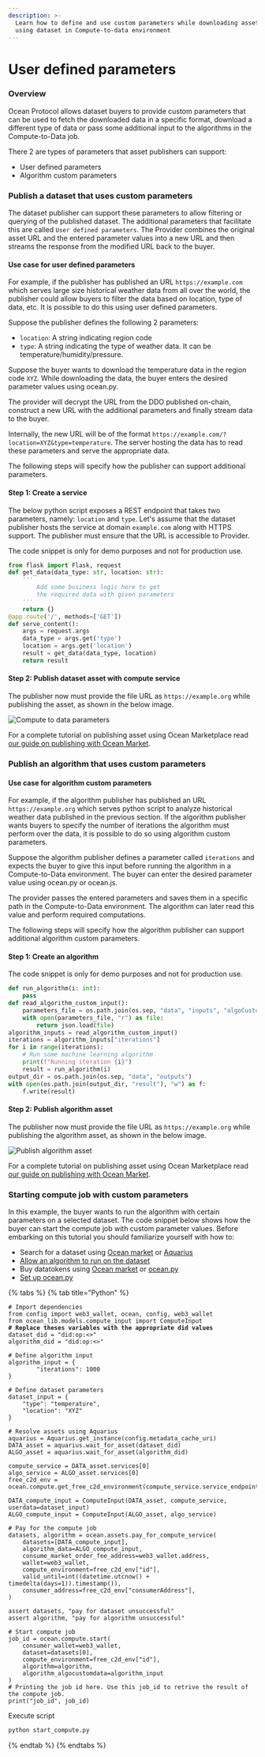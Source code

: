 ```yaml
---
description: >-
  Learn how to define and use custom parameters while downloading assets or
  using dataset in Compute-to-data environment
---
```


# User defined parameters

### Overview

Ocean Protocol allows dataset buyers to provide custom parameters that can be used to fetch the downloaded data in a specific format, download a different type of data or pass some additional input to the algorithms in the Compute-to-Data job.

There 2 are types of parameters that asset publishers can support:

- User defined parameters
- Algorithm custom parameters

### Publish a dataset that uses custom parameters

The dataset publisher can support these parameters to allow filtering or querying of the published dataset. The additional parameters that facilitate this are called `User defined parameters`. The Provider combines the original asset URL and the entered parameter values into a new URL and then streams the response from the modified URL back to the buyer.

#### Use case for user defined parameters

For example, if the publisher has published an URL `https://example.com` which serves large size historical weather data from all over the world, the publisher could allow buyers to filter the data based on location, type of data, etc. It is possible to do this using user defined parameters.

Suppose the publisher defines the following 2 parameters:

- `location`: A string indicating region code
- `type`: A string indicating the type of weather data. It can be temperature/humidity/pressure.

Suppose the buyer wants to download the temperature data in the region code `XYZ`. While downloading the data, the buyer enters the desired parameter values using ocean.py.

The provider will decrypt the URL from the DDO published on-chain, construct a new URL with the additional parameters and finally stream data to the buyer.

Internally, the new URL will be of the format `https://example.com/?location=XYZ&type=temperature`. The server hosting the data has to read these parameters and serve the appropriate data.

The following steps will specify how the publisher can support additional parameters.

#### Step 1: Create a service

The below python script exposes a REST endpoint that takes two parameters, namely: `location` and `type`. Let's assume that the dataset publisher hosts the service at domain `example.com` along with HTTPS support. The publisher must ensure that the URL is accessible to Provider.

The code snippet is only for demo purposes and not for production use.

```python
from flask import Flask, request
def get_data(data_type: str, location: str):
    '''
        Add some business logic here to get
        the required data with given parameters
    '''
    return {}
@app.route('/', methods=['GET'])
def serve_content():
    args = request.args
    data_type = args.get('type')
    location = args.get('location')
    result = get_data(data_type, location)
    return result
```

#### Step 2: Publish dataset asset with compute service

The publisher now must provide the file URL as `https://example.org` while publishing the asset, as shown in the below image.

![Compute to data parameters](../../.gitbook/assets/c2d/compute-to-data-parameters-publish-dataset.png)

For a complete tutorial on publishing asset using Ocean Marketplace read [our guide on publishing with Ocean Market](../../user-guides//publish-data-nfts.md).

### Publish an algorithm that uses custom parameters

#### Use case for algorithm custom parameters

For example, if the algorithm publisher has published an URL `https://example.org` which serves python script to analyze historical weather data published in the previous section. If the algorithm publisher wants buyers to specify the number of iterations the algorithm must perform over the data, it is possible to do so using algorithm custom parameters.

Suppose the algorithm publisher defines a parameter called `iterations` and expects the buyer to give this input before running the algorithm in a Compute-to-Data environment. The buyer can enter the desired parameter value using ocean.py or ocean.js.

The provider passes the entered parameters and saves them in a specific path in the Compute-to-Data environment. The algorithm can later read this value and perform required computations.

The following steps will specify how the algorithm publisher can support additional algorithm custom parameters.

#### Step 1: Create an algorithm

The code snippet is only for demo purposes and not for production use.

```python
def run_algorithm(i: int):
    pass
def read_algorithm_custom_input():
    parameters_file = os.path.join(os.sep, "data", "inputs", "algoCustomData.json")
    with open(parameters_file, "r") as file:
        return json.load(file)
algorithm_inputs = read_algorithm_custom_input()
iterations = algorithm_inputs["iterations"]
for i in range(iterations):
    # Run some machine learning algorithm
    print(f"Running iteration {i}")
    result = run_algorithm(i)
output_dir = os.path.join(os.sep, "data", "outputs")
with open(os.path.join(output_dir, "result"), "w") as f:
    f.write(result)
```

#### Step 2: Publish algorithm asset

The publisher now must provide the file URL as `https://example.org` while publishing the algorithm asset, as shown in the below image.

![Publish algorithm asset](../../.gitbook/assets/c2d/compute-to-data-parameters-publish-algorithm.png)

For a complete tutorial on publishing asset using Ocean Marketplace read [our guide on publishing with Ocean Market](../../user-guides/publish-data-nfts.md).

### Starting compute job with custom parameters

In this example, the buyer wants to run the algorithm with certain parameters on a selected dataset. The code snippet below shows how the buyer can start the compute job with custom parameter values. Before embarking on this tutorial you should familiarize yourself with how to:

- Search for a dataset using [Ocean market](https://market.oceanprotocol.com/) or [Aquarius](../aquarius/README.md)
- [Allow an algorithm to run on the dataset](https://github.com/oceanprotocol/ocean.py/blob/6eb068df338abc7376430cc5ba7fe2d381508328/READMEs/c2d-flow.md#5-alice-allows-the-algorithm-for-c2d-for-that-data-asset)
- Buy datatokens using [Ocean market](https://market.oceanprotocol.com/) or [ocean.py](https://github.com/oceanprotocol/ocean.py)
- [Set up ocean.py](../ocean.py/install.md)

{% tabs %}
{% tab title="Python" %}

<pre class="language-python" data-title="start_compute.py"><code class="lang-python"># Import dependencies
from config import web3_wallet, ocean, config, web3_wallet
from ocean_lib.models.compute_input import ComputeInput
<strong># Replace theses variables with the appropriate did values
</strong>dataset_did = "did:op:&#x3C;>"
algorithm_did = "did:op:&#x3C;>"

# Define algorithm input
algorithm_input = {
        "iterations": 1000
}

# Define dataset parameters
dataset_input = {
    "type": "temperature",
    "location": "XYZ"
}

# Resolve assets using Aquarius
aquarius = Aquarius.get_instance(config.metadata_cache_uri)
DATA_asset = aquarius.wait_for_asset(dataset_did)
ALGO_asset = aquarius.wait_for_asset(algorithm_did)

compute_service = DATA_asset.services[0]
algo_service = ALGO_asset.services[0]
free_c2d_env = ocean.compute.get_free_c2d_environment(compute_service.service_endpoint)
    
DATA_compute_input = ComputeInput(DATA_asset, compute_service, userdata=dataset_input)
ALGO_compute_input = ComputeInput(ALGO_asset, algo_service)

# Pay for the compute job
datasets, algorithm = ocean.assets.pay_for_compute_service(
    datasets=[DATA_compute_input],
    algorithm_data=ALGO_compute_input,
    consume_market_order_fee_address=web3_wallet.address,
    wallet=web3_wallet,
    compute_environment=free_c2d_env["id"],
    valid_until=int((datetime.utcnow() + timedelta(days=1)).timestamp()),
    consumer_address=free_c2d_env["consumerAddress"],
)

assert datasets, "pay for dataset unsuccessful"
assert algorithm, "pay for algorithm unsuccessful"

# Start compute job
job_id = ocean.compute.start(
    consumer_wallet=web3_wallet,
    dataset=datasets[0],
    compute_environment=free_c2d_env["id"],
    algorithm=algorithm,
    algorithm_algocustomdata=algorithm_input
)
# Printing the job id here. Use this job_id to retrive the result of the compute job. 
print("job_id", job_id)</code></pre>

Execute script

```bash
python start_compute.py
```

{% endtab %}
{% endtabs %}
